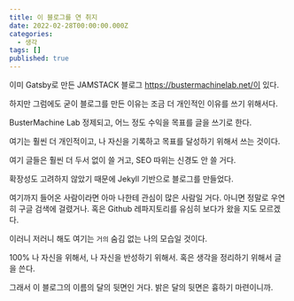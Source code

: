 ```yaml
---
title: 이 블로그를 연 취지
date: 2022-02-28T00:00:00.000Z
categories:
  - 생각
tags: []
published: true
---
```


이미 Gatsby로 만든 JAMSTACK 블로그 https://bustermachinelab.net/이 있다.

하지만 그럼에도 굳이 블로그를 만든 이유는 조금 더 개인적인 이유를 쓰기 위해서다.

BusterMachine Lab 정제되고, 어느 정도 수익을 목표를 글을 쓰기로 한다.

여기는 훨씬 더 개인적이고, 나 자신을 기록하고 목표를 달성하기 위해서 쓰는 것이다.



여기 글들은 훨씬 더 두서 없이 쓸 거고, SEO 따위는 신경도 안 쓸 거다.

확장성도 고려하지 않았기 때문에 Jekyll 기반으로 블로그를 만들었다.

여기까지 들어온 사람이라면 아마 나한테 관심이 많은 사람일 거다. 아니면 정말로 우연히 구글 검색에 걸렸거나. 혹은 Github 레파지토리를 유심히 보다가 왔을 지도 모르겠다.



이러니 저러니 해도 여기는 `거의` 숨김 없는 나의 모습일 것이다.

100% 나 자신을 위해서, 나 자신을 반성하기 위해서. 혹은 생각을 정리하기 위해서 글을 쓴다.

그래서 이 블로그의 이름의 달의 뒷면인 거다. 밝은 달의 뒷면은 흉하기 마련이니까.
